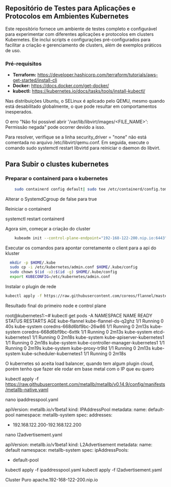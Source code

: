 ## Repositório de Testes para Aplicações e Protocolos em Ambientes Kubernetes

Este repositório fornece um ambiente de testes completo e configurável para experimentar com diferentes aplicações e protocolos em clusters Kubernetes. Ele inclui scripts e configurações pré-configurados para facilitar a criação e gerenciamento de clusters, além de exemplos práticos de uso.

### Pré-requisitos
* **Terraform:** https://developer.hashicorp.com/terraform/tutorials/aws-get-started/install-cli
* **Docker:** https://docs.docker.com/get-docker/
* **kubectl:** https://kubernetes.io/docs/tasks/tools/install-kubectl/


Nas distribuições Ubuntu, o SELinux é aplicado pelo QEMU, mesmo quando está desabilitado globalmente, o que pode resultar em comportamentos inesperados.

O erro "Não foi possível abrir '/var/lib/libvirt/images/<FILE_NAME>': Permissão negada" pode ocorrer devido a isso.

Para resolver, verifique se a linha security_driver = "none" não está comentada no arquivo /etc/libvirt/qemu.conf. Em seguida, execute o comando sudo systemctl restart libvirtd para reiniciar o daemon do libvirt.




## Para Subir o clustes kubernetes

### Preparar o containerd para o kubernetes

```bash
    sudo containerd config default| sudo tee /etc/containerd/config.toml
```

Alterar o SystemdCgroup de false para true

Reiniciar o containerd

systemctl restart containerd

Agora sim, começar a criação do cluster

```bash
    kubeadm init --control-plane-endpoint="192-168-122-200.nip.io:6443" --upload-certs --apiserver-advertise-address=192.168.122.101 --pod-network-cidr=10.244.0.0/16
```

Executar os comandos para apontar corretamente o client para a api do kluster

```bash
  mkdir -p $HOME/.kube
  sudo cp -i /etc/kubernetes/admin.conf $HOME/.kube/config
  sudo chown $(id -u):$(id -g) $HOME/.kube/config
  export KUBECONFIG=/etc/kubernetes/admin.conf
```

Instalar o plugin de rede 
```bash
kubectl apply -f https://raw.githubusercontent.com/coreos/flannel/master/Documentation/kube-flannel.yml
```

Resultado final do primeiro node e control plane

root@kubernetes1:~# kubectl get pods -A
NAMESPACE      NAME                                  READY   STATUS    RESTARTS   AGE
kube-flannel   kube-flannel-ds-q2ghz                 1/1     Running   0          40s
kube-system    coredns-668d6bf9bc-26w86              1/1     Running   0          2m13s
kube-system    coredns-668d6bf9bc-6xttk              1/1     Running   0          2m13s
kube-system    etcd-kubernetes1                      1/1     Running   0          2m18s
kube-system    kube-apiserver-kubernetes1            1/1     Running   0          2m18s
kube-system    kube-controller-manager-kubernetes1   1/1     Running   0          2m19s
kube-system    kube-proxy-tr9ld                      1/1     Running   0          2m13s
kube-system    kube-scheduler-kubernetes1            1/1     Running   0          2m18s


O kubernetes só aceita load balancer, quando tem algum plugin cloud, porém tenho que fazer ele rodar em base metal com o IP que eu quero

kubectl apply -f https://raw.githubusercontent.com/metallb/metallb/v0.14.9/config/manifests/metallb-native.yaml

nano ipaddresspool.yaml

apiVersion: metallb.io/v1beta1
kind: IPAddressPool
metadata:
  name: default-pool
  namespace: metallb-system
spec:
  addresses:
  - 192.168.122.200-192.168.122.200

nano l2advertisement.yaml

apiVersion: metallb.io/v1beta1
kind: L2Advertisement
metadata:
  name: default
  namespace: metallb-system
spec:
  ipAddressPools:
  - default-pool

kubectl apply -f ipaddresspool.yaml
kubectl apply -f l2advertisement.yaml


Cluster Puro
apache.192-168-122-200.nip.io

